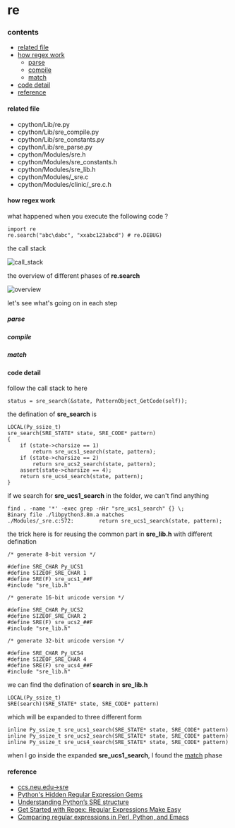 # re

### contents

* [related file](#related-file)
* [how regex work](#how-regex-work)
	* [parse](#parse)
	* [compile](#compile)
	* [match](#match)
* [code detail](#code-detail)
* [reference](#reference)

#### related file
* cpython/Lib/re.py
* cpython/Lib/sre_compile.py
* cpython/Lib/sre_constants.py
* cpython/Lib/sre_parse.py
* cpython/Modules/sre.h
* cpython/Modules/sre_constants.h
* cpython/Modules/sre_lib.h
* cpython/Modules/_sre.c
* cpython/Modules/clinic/_sre.c.h

#### how regex work

what happened when you execute the following code ?

    import re
    re.search("abc\dabc", "xxabc123abcd") # re.DEBUG)

the call stack

![call_stack](https://github.com/zpoint/CPython-Internals/blob/master/Modules/re/call_stack.png)

the overview of different phases of **re.search**

![overview](https://github.com/zpoint/CPython-Internals/blob/master/Modules/re/overview.png)

let's see what's going on in each step

##### parse



##### compile

##### match

#### code detail

follow the call stack to here

	status = sre_search(&state, PatternObject_GetCode(self));

the defination of **sre_search** is

    LOCAL(Py_ssize_t)
    sre_search(SRE_STATE* state, SRE_CODE* pattern)
    {
        if (state->charsize == 1)
            return sre_ucs1_search(state, pattern);
        if (state->charsize == 2)
            return sre_ucs2_search(state, pattern);
        assert(state->charsize == 4);
        return sre_ucs4_search(state, pattern);
    }

if we search for **sre_ucs1_search** in the folder, we can't find anything

	find . -name '*' -exec grep -nHr "sre_ucs1_search" {} \;
    Binary file ./libpython3.8m.a matches
	./Modules/_sre.c:572:        return sre_ucs1_search(state, pattern);

the trick here is for reusing the common part in **sre_lib.h** with different defination

    /* generate 8-bit version */

    #define SRE_CHAR Py_UCS1
    #define SIZEOF_SRE_CHAR 1
    #define SRE(F) sre_ucs1_##F
    #include "sre_lib.h"

    /* generate 16-bit unicode version */

    #define SRE_CHAR Py_UCS2
    #define SIZEOF_SRE_CHAR 2
    #define SRE(F) sre_ucs2_##F
    #include "sre_lib.h"

    /* generate 32-bit unicode version */

    #define SRE_CHAR Py_UCS4
    #define SIZEOF_SRE_CHAR 4
    #define SRE(F) sre_ucs4_##F
    #include "sre_lib.h"

we can find the defination of **search** in **sre_lib.h**

    LOCAL(Py_ssize_t)
    SRE(search)(SRE_STATE* state, SRE_CODE* pattern)

which will be expanded to three different form

	inline Py_ssize_t sre_ucs1_search(SRE_STATE* state, SRE_CODE* pattern)
    inline Py_ssize_t sre_ucs2_search(SRE_STATE* state, SRE_CODE* pattern)
    inline Py_ssize_t sre_ucs4_search(SRE_STATE* state, SRE_CODE* pattern)

when I go inside the expanded **sre_ucs1_search**, I found the [match](#match) phase



#### reference
* [ccs.neu.edu->sre](http://www.ccs.neu.edu/home/shivers/papers/sre.txt)
* [Python's Hidden Regular Expression Gems](http://lucumr.pocoo.org/2015/11/18/pythons-hidden-re-gems/)
* [Understanding Python’s SRE structure](https://blog.labix.org/2003/06/16/understanding-pythons-sre-structure)
* [Get Started with Regex: Regular Expressions Make Easy](https://www.whoishostingthis.com/resources/regex/)
* [Comparing regular expressions in Perl, Python, and Emacs](https://www.johndcook.com/blog/regex-perl-python-emacs/)
